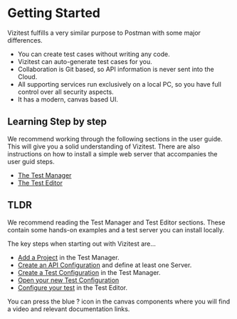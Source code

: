 # Getting Started

Vizitest fulfills a very similar purpose to Postman with some major differences.

- You can create test cases without writing any code.
- Vizitest can auto-generate test cases for you.
- Collaboration is Git based, so API information is never sent into the Cloud.
- All supporting services run exclusively on a local PC, so you have full control over all security aspects.
- It has a modern, canvas based UI.

## Learning Step by step
We recommend working through the following sections in the user guide. This will give you a solid understanding of Vizitest. There are also instructions on how to install a simple web server that accompanies the user guid steps.

- [The Test Manager](Test-Manager.md)
- [The Test Editor](Test-Editor.md)

## TLDR
We recommend reading the Test Manager and Test Editor sections. These contain some hands-on examples and a test server you can install locally.

The key steps when starting out with Vizitest are...

- [Add a Project](Add-new-project.md) in the Test Manager.
- [Create an API Configuration](API-Configurations.md) and define at least one Server.
- [Create a Test Configuration](Adding-a-test-configuration.md) in the Test Manager.
- [Open your new Test Configuration](Edit-a-test-configuration.md)
- [Configure your test](Test-Editor.md) in the Test Editor.

You can press the blue ? icon in the canvas components where you will find a video and relevant documentation links.
